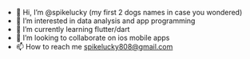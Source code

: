 - 👋 Hi, I’m @spikelucky (my first 2 dogs names in case you wondered)
- 👀 I’m interested in data analysis and app programming
- 🌱 I’m currently learning flutter/dart
- 💞️ I’m looking to collaborate on ios mobile apps
- 📫 How to reach me spikelucky808@gmail.com

<!---
spikelucky/spikelucky is a ✨ special ✨ repository because its `README.md` (this file) appears on your GitHub profile.
You can click the Preview link to take a look at your changes.
--->
